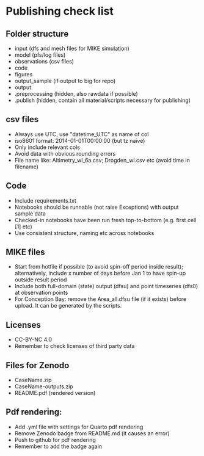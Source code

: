 # Publishing check list

## Folder structure

* input (dfs and mesh files for MIKE simulation)
* model (pfs/log files)
* observations (csv files)
* code 
* figures 
* output_sample (if output to big for repo)
* output 
* .preprocessing (hidden, also rawdata if possible)
* .publish (hidden, contain all material/scripts necessary for publishing)

## csv files

- Always use UTC, use "datetime_UTC" as name of col
- iso8601 format: 2014-01-01T00:00:00  (but tz naive)
- Only include relevant cols
- Avoid data with obvious rounding errors
- File name like: Altimetry_wl_6a.csv; Drogden_wl.csv etc (avoid time in filename)


## Code

* Include requirements.txt 
* Notebooks should be runnable (not raise Exceptions) with output sample data
* Checked-in notebooks have been run fresh top-to-bottom (e.g. first cell [1] etc)
* Use consistent structure, naming etc across notebooks


## MIKE files

* Start from hotfile if possible (to avoid spin-off period inside result); alternatively, include x number of days before Jan 1 to have spin-up outside result period
* Include both full-domain (state) output (dfsu) and point timeseries (dfs0) at observation points
* For Conception Bay: remove the Area_all.dfsu file (if it exists) before upload. It can be generated by the scripts.


## Licenses

* CC-BY-NC 4.0 
* Remember to check licenses of third party data


## Files for Zenodo

* CaseName.zip 
* CaseName-outputs.zip 
* README.pdf (rendered version)

## Pdf rendering:
* Add .yml file with settings for Quarto pdf rendering
* Remove Zenodo badge from README.md (it causes an error)
* Push to github for pdf rendering
* Remember to add the badge again